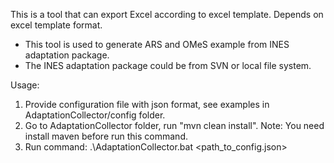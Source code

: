 This is a tool that can export Excel according to excel template.
Depends on excel template format.

- This tool is used to generate ARS and OMeS example from INES adaptation package.
- The INES adaptation package could be from SVN or local file system.

Usage:
1. Provide configuration file with json format, see examples in AdaptationCollector/config folder.
2. Go to AdaptationCollector folder, run "mvn clean install".
    Note: You need install maven before run this command.
3. Run command:
    .\AdaptationCollector.bat <path_to_config.json>
